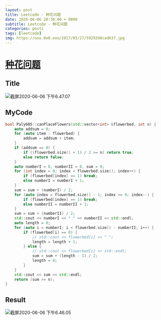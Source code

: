 ```yaml
---
layout: post
title: Leetcode - 种花问题
date: 2020-06-06 20:30:00 + 0800
subtitle: Leetcode - 种花问题
categories: posts
tags: [leetcode]
img: https://ooo.0o0.ooo/2017/05/27/5929398cad637.jpg
---
```

# [种花问题](https://leetcode-cn.com/problems/can-place-flowers/)

## Title

![截屏2020-06-06 下午6.47.07](https://tva1.sinaimg.cn/large/007S8ZIlly1gfirfw0yzdj30ys0fmact.jpg)

## MyCode

```c++
bool Paly605::canPlaceFlowers(std::vector<int> &flowerbed, int n) {
    auto addsum = 0;
    for (auto item : flowerbed) {
        addsum = addsum + item;
    }
    if (addsum == 0) {
        if ((flowerbed.size() + 1) / 2 >= n) return true;
        else return false;
    }
    auto numberI = 0, numberII = 0, sum = 0;
    for (int index = 0; index < flowerbed.size(); index++) {
        if (flowerbed[index] == 1) break;
        else numberI = numberI + 1;
    }
    sum = sum + (numberI) / 2;
    for (auto index = flowerbed.size() - 1; index >= 0; index--) {
        if (flowerbed[index] == 1) break;
        else numberII = numberII + 1;
    }
    sum = sum + (numberII) / 2;
    std::cout << numberI << " " << numberII << std::endl;
    auto length = 0;
    for (auto i = numberI; i < flowerbed.size() - numberII; i++) {
        if (flowerbed[i] == 0) {
            // std::cout << flowerbed[i] << " ";
            length = length + 1;
        } else {
            // std::cout << flowerbed[i] << std::endl;
            sum = sum + (length - 1) / 2;
            length = 0;
        }
    }
    std::cout << sum << std::endl;
    return (sum >= n);
}
```

## Result

![截屏2020-06-06 下午6.46.05](https://tva1.sinaimg.cn/large/007S8ZIlly1gfirexal4aj30x60csgmh.jpg)

